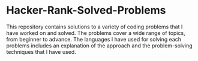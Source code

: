 # Hacker-Rank-Solved-Problems
This repository contains solutions to a variety of coding problems that I have worked on and solved. The problems cover a wide range of topics, from beginner to advance. The languages I have used for solving each problems  includes an explanation of the approach and the problem-solving techniques that I have used. 
